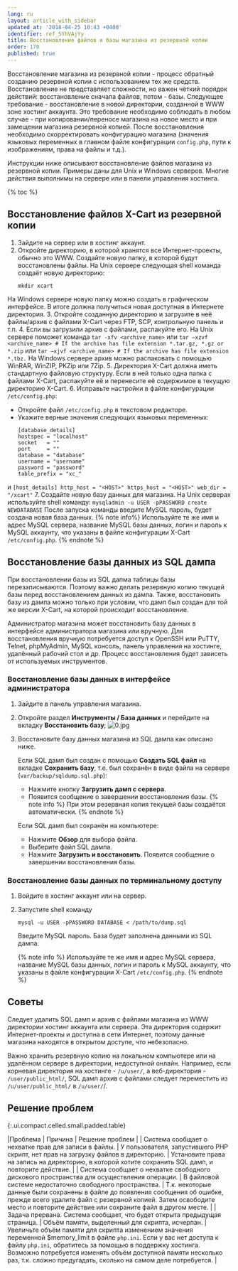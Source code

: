 ```yaml
---
lang: ru
layout: article_with_sidebar
updated_at: '2018-04-25 10:43 +0400'
identifier: ref_5YhVAjYy
title: Восстановление файлов и базы магазина из резервной копии
order: 170
published: true
---
```

Восстановление магазина из резервной копии - процесс обратный созданию резервной копии с использованием тех же средств. Восстановление не представляет сложности, но важен чёткий порядок действий: восстановление сначала файлов, потом - базы. Следующее требование - восстановление в новой директории, созданной в WWW зоне хостинг аккаунта. Это требование необходимо соблюдать в любом случае - при копировании/переносе магазина на новое место и при замещении магазина резервной копией. После восстановления необходимо скорректировать конфигурацию магазина (значения языковых переменных в главном файле конфигурации `config.php`, пути к изображениям, права на файлы и т.д.).

Инструкции ниже описывают восстановление файлов магазина из резервной копии. Примеры даны для Unix и Windows серверов. Многие действия выполнимы на сервере или в панели управления хостинга.

{% toc %}

## Восстановление файлов X-Cart из резервной копии

1. Зайдите на сервер или в хостинг аккаунт.
2. Откройте директорию, в которой хранятся все Интернет-проекты, обычно это WWW. Создайте новую папку, в которой будут восстановлены файлы. 
На Unix сервере следующая shell команда создаёт новую директорию:
     ```
     mkdir xcart
     ```
  На Windows сервере новую папку можно создать в графическом интерфейсе. В итоге должна получиться новая доступная в Интернете директория. 
3. Откройте созданную директорию и загрузите в неё файлы/архив с файлами X-Cart через FTP, SCP, контрольную панель и т.п.
4. Если вы загрузили архив с файлами, распакуйте его. На Unix сервере поможет команда 
     ```
     tar -xfv <archive_name>
     ```
  или
     ```
     tar –xzvf <archive_name> # If the archive has file extension *.tar.gz, *.gz or *.zip
     ```
  или
     ```
     tar –xjvf <archive_name> # If the archive has file extension *.tbz.
     ```
  На Windows сервере архив можно распаковать с помощью WinRAR, WinZIP, PKZip или 7Zip.
5. Директория X-Cart должна иметь стандартную файловую структуру. Если в ней только одна папка с файлами X-Cart, распакуйте её и перенесите её содержимое в текущую директорию X-Cart. 
6. Исправьте настройки в файле конфигурации `/etc/config.php`:
  * Откройте файл `/etc/config.php` в текстовом редакторе.
  * Укажите верные значения следующих языковых переменных:
    ```
    [database_details]
    hostspec = "localhost"
    socket   = ""
    port     = ""
    database = "database"
    username = "username"
    password = "password"
    table_prefix = "xc_"
    ```
  и
    ```
    [host_details]
    http_host = "<HOST>"
    https_host = "<HOST>"
    web_dir = "/xcart"
    ```
7. Создайте новую базу данных для магазина. 
  На Unix серверах используйте shell команду:
     ```
     mysqladmin -u USER -pPASSWORD create NEWDATABASE
     ```
 После запуска команды введите MySQL пароль, будет создана новая база данных.
  {% note  info%}
  Используйте те же имя и адрес MySQL сервера, название MySQL базы данных, логин и пароль к MySQL аккаунту, что указаны в файле конфигурации X-Cart `/etc/config.php`.
  {% endnote %}
  
## Восстановление базы данных из SQL дампа

При восстановлении базы из SQL дапма таблицы базы перезаписываются. Поэтому важно делать резервную копию текущей базы перед восстановлением данных из дампа. Также, восстановить базу из дампа можно только при условии, что дамп был создан для той же версии X-Cart, на которой происходит восстановление.

Администратор магазина может восстановить базу данных в интерфейсе администратора магазина или вручную. Для восстановления вручную потребуется доступ к OpenSSH или PuTTY, Telnet, phpMyAdmin, MySQL консоль, панель управления на хостинге, удалённый рабочий стол и др. Процесс восстановления будет зависеть от используемых инструментов.

### Восстановление базы данных в интерфейсе администратора

1. Зайдите в панель управления магазина.

2. Откройте раздел **Инструменты / База данных** и перейдите на вкладку **Восстановить базу**;
  ![0.jpg]({{site.baseurl}}/attachments/ref_5YhVAjYy/0.jpg)

3. Восстановите базу данных магазина из SQL дампа как описано ниже.
   
   Если SQL дамп был создан с помощью **Создать SQL файл** на вкладке **Сохранить базу**, т.е. был сохранён в виде файла на сервере (`var/backup/sqldump.sql.php`):
    * Нажмите кнопку **Загрузить дамп с сервера**.
    * Появится сообщение о завершении восстановления базы.
    {% note info %}
    При этом  резервная копия текущей базы создаётся автоматически. 
    {% endnote %}
  
   Если SQL дамп был сохранён на компьютере:
    * Нажмите **Обзор** для выбора файла.
    * Выберите файл SQL дампа.
    * Нажмите **Загрузить и восстановить**.
    Появится сообщение о завершении восстановления базы.

### Восстановление базы данных по терминальному доступу

1. Войдите в хостинг аккаунт или на сервер.

2. Запустите shell команду   
   ```
   mysql -u USER -pPASSWORD DATABASE < /path/to/dump.sql
   ```
   Введите MySQL пароль. База будет заполнена данными из SQL дампа.
   
   {% note info %}
   Используйте те же имя и адрес MySQL сервера, название MySQL базы данных, логин и пароль к MySQL аккаунту, что указаны в файле конфигурации X-Cart `/etc/config.php`.
   {% endnote %}


## Советы

Следует удалить SQL дамп и архив с файлами магазина из WWW директории хостинг аккаунта или сервера. Эта директория содержит Интернет-проекты и доступна в сети Интернет, поэтому данные магазина находятся в открытом доступе, что небезопасно.

Важно хранить резервную копию на локальном компьютере или на удалённом сервере в директории, недоступной онлайн. Например, если корневая директория на хостинге - `/u/user/`, а веб-директория -  `/user/public_html/`, SQL дамп архив с файлами следует переместить из `/u/user/public_html/` в `/u/user/`/.

## Решение проблем

{:.ui.compact.celled.small.padded.table} 

|Проблема |	Причина |	Решение проблем |
| Система сообщает о нехватке прав для записи в файлы. | У пользователя, запустившего PHP скрипт, нет прав на загрузку файлов в директорию. | Установите права на запись на директорию, в которой хотите сохранить SQL дамп, и повторите действие. |
| Система сообщает о нехватке свободного дискового пространства для осуществления операции. |	В файловой системе недостаточно свободного пространства. |	Т.к. некоторые данные были сохранены в файле до появления сообщения об ошибке, прежде всего удалите файл с резервной копией. Затем освободите место и повторите действие или сохраните файл в другом месте. |
| Задача прервана. Система сообщает, что будет открыта предыдущая страница. | Объём памяти, выделенный для скрипта, исчерпан. |	Увеличьте объём памяти для скрипта изменением значения переменной $memory_limit в файле `php.ini`. Если у вас нет доступа к файлу `php.ini`, обратитесь за помощью в поддержку хостинга. Возможно потребуется изменять объём доступной памяти несколько раз, т.к. сложно предугадать, сколько на самом деле потребуется. |
